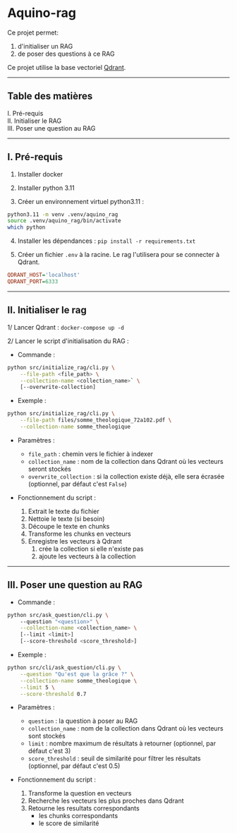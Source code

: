 # Aquino-rag

Ce projet permet:
1. d'initialiser un RAG
2. de poser des questions à ce RAG

Ce projet utilise la base vectoriel [Qdrant](https://qdrant.tech/qdrant-vector-database/).


---


## Table des matières
I. Pré-requis  
II. Initialiser le RAG  
III. Poser une question au RAG  


---


## I. Pré-requis
1. Installer docker

2. Installer python 3.11

3. Créer un environnement virtuel python3.11 :
```bash
python3.11 -m venv .venv/aquino_rag
source .venv/aquino_rag/bin/activate
which python
```

4. Installer les dépendances : `pip install -r requirements.txt`

5. Créer un fichier `.env` à la racine. Le rag l'utilisera pour se connecter à Qdrant.  
```ini
QDRANT_HOST='localhost'
QDRANT_PORT=6333
```


---


## II. Initialiser le rag

1/ Lancer Qdrant : `docker-compose up -d`

2/ Lancer le script d'initialisation du RAG :

- Commande : 
```bash
python src/initialize_rag/cli.py \
    --file-path <file_path> \
    --collection-name <collection_name>` \
    [--overwrite-collection]
```

- Exemple : 
```bash
python src/initialize_rag/cli.py \
    --file-path files/somme_theologique_72a102.pdf \
    --collection-name somme_theologique
```

- Paramètres :
  - `file_path` : chemin vers le fichier à indexer
  - `collection_name` : nom de la collection dans Qdrant où les vecteurs seront stockés
  - `overwrite_collection` : si la collection existe déjà, elle sera écrasée (optionnel, par défaut c'est `False`)


- Fonctionnement du script :
  1. Extrait le texte du fichier
  2. Nettoie le texte (si besoin)
  3. Découpe le texte en chunks
  4. Transforme les chunks en vecteurs
  5. Enregistre les vecteurs à Qdrant
      1. crée la collection si elle n'existe pas
      2. ajoute les vecteurs à la collection


---


## III. Poser une question au RAG

- Commande : 
```bash
python src/ask_question/cli.py \ 
    --question "<question>" \
    --collection-name <collection_name> \
    [--limit <limit>]
    [--score-threshold <score_threshold>]
```

- Exemple :
```bash
python src/cli/ask_question/cli.py \
    --question "Qu'est que la grâce ?" \
    --collection-name somme_theologique \
    --limit 5 \
    --score-threshold 0.7
```

- Paramètres :
  - `question` : la question à poser au RAG
  - `collection_name` : nom de la collection dans Qdrant où les vecteurs sont stockés
  - `limit` : nombre maximum de résultats à retourner (optionnel, par défaut c'est 3)
  - `score_threshold` : seuil de similarité pour filtrer les résultats (optionnel, par défaut c'est 0.5)


- Fonctionnement du script :
  1. Transforme la question en vecteurs
  2. Recherche les vecteurs les plus proches dans Qdrant
  3. Retourne les resultats correspondants
      - les chunks correspondants
      - le score de similarité
